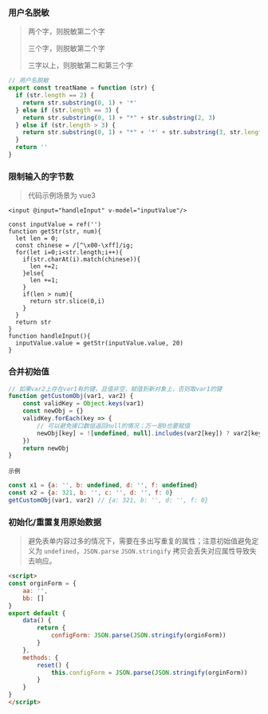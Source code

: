 ### 用户名脱敏

>两个字，则脱敏第二个字
>
>三个字，则脱敏第二个字
>
>三字以上，则脱敏第二和第三个字

```javascript
// 用户名脱敏
export const treatName = function (str) {
  if (str.length == 2) {
    return str.substring(0, 1) + '*'
  } else if (str.length == 3) {
    return str.substring(0, 1) + "*" + str.substring(2, 3)
  } else if (str.length > 3) {
    return str.substring(0, 1) + "*" + '*' + str.substring(3, str.length)
  }
  return ''
}
```



### 限制输入的字节数

> 代码示例场景为 vue3

```react
<input @input="handleInput" v-model="inputValue"/>

const inputValue = ref('')
function getStr(str, num){
  let len = 0;
  const chinese = /[^\x00-\xff]/ig;
  for(let i=0;i<str.length;i++){
    if(str.charAt(i).match(chinese)){
      len +=2;
    }else{
      len +=1;
    }
    if(len > num){
      return str.slice(0,i)
    }
  }
  return str
}
function handleInput(){
  inputValue.value = getStr(inputValue.value, 20)
}
```



### 合并初始值

```javascript
// 如果var2上存在var1有的键，且值非空，赋值到新对象上，否则取var1的键
function getCustomObj(var1, var2) {
    const validKey = Object.keys(var1)
    const newObj = {}
    validKey.forEach(key => {
        // 可以避免接口数组返回null的情况；万一是0也要赋值
        newObj[key] = ![undefined, null].includes(var2[key]) ? var2[key] : var1[key]
    })
    return newObj
}
```

`示例`

```javascript
const x1 = {a: '', b: undefined, d: '', f: undefined}
const x2 = {a: 321, b: '', c: '', d: '', f: 0}
getCustomObj(var1, var2) // {a: 321, b: '', d: '', f: 0}
```



### 初始化/重置复用原始数据

> 避免表单内容过多的情况下，需要在多出写重复的属性；注意初始值避免定义为 `undefined`，`JSON.parse` `JSON.stringify`  拷贝会丢失对应属性导致失去响应。

```html
<script>
const orginForm = {
    aa: '',
    bb: []
}
export default {
	data() {
        return {
            configForm: JSON.parse(JSON.stringify(orginForm))
        }
    },
    methods: {
        reset() {
            this.configForm = JSON.parse(JSON.stringify(orginForm))
        }
    }
}
</script>
```

